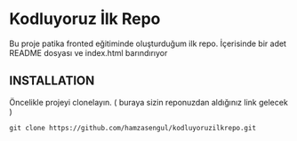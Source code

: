 # Kodluyoruz İlk Repo
Bu proje patika fronted eğitiminde oluşturduğum ilk repo. İçerisinde bir adet README dosyası ve index.html barındırıyor

## INSTALLATION 
Öncelikle projeyi clonelayın. ( buraya sizin reponuzdan aldığınız link gelecek )

` git clone https://github.com/hamzasengul/kodluyoruzilkrepo.git `
